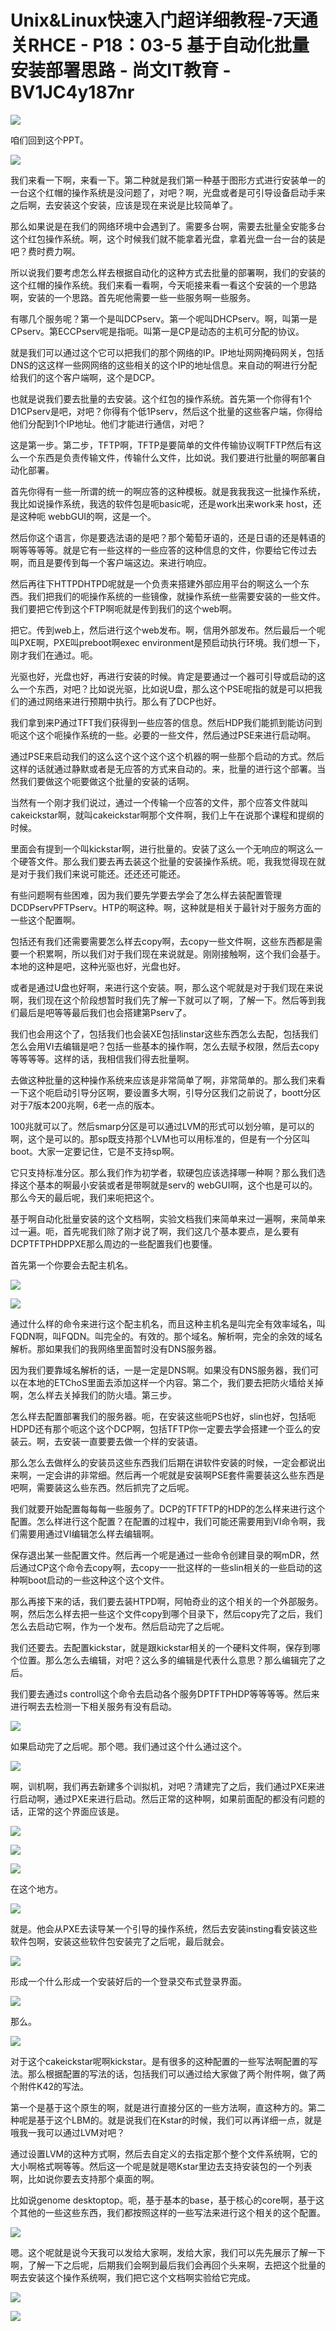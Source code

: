 # Unix&Linux快速入门超详细教程-7天通关RHCE - P18：03-5 基于自动化批量安装部署思路 - 尚文IT教育 - BV1JC4y187nr

![](img/87bda4e5cafe927a62439e5a3b1e0b4c_0.png)

咱们回到这个PPT。

![](img/87bda4e5cafe927a62439e5a3b1e0b4c_2.png)

我们来看一下啊，来看一下。第二种就是我们第一种基于图形方式进行安装单一的一台这个红帽的操作系统是没问题了，对吧？啊，光盘或者是可引导设备启动手来之后啊，去安装这个安装，应该是现在来说是比较简单了。

那么如果说是在我们的网络环境中会遇到了。需要多台啊，需要去批量全安能多台这个红包操作系统。啊，这个时候我们就不能拿着光盘，拿着光盘一台一台的装是吧？费时费力啊。

所以说我们要考虑怎么样去根据自动化的这种方式去批量的部署啊，我们的安装的这个红帽的操作系统。我们来看一看啊，今天呃接来看一看这个安装的一个思路啊，安装的一个思路。首先呢他需要一些一些服务啊一些服务。

有哪几个服务呢？第一个是叫DCPserv。第一个呢叫DHCPserv。啊，叫第一是CPserv。第ECCPserv呢是指呃。叫第一是CP是动态的主机可分配的协议。

就是我们可以通过这个它可以把我们的那个网络的IP。IP地址网网掩码网关，包括DNS的这这样一些网网络的这些相关的这个IP的地址信息。来自动的啊进行分配给我们的这个客户端啊，这个是DCP。

也就是说我们要去批量的去安装。这个红包的操作系统。首先第一个你得有1个D1CPserv是吧，对吧？你得有个低1Pserv，然后这个批量的这些客户端，你得给他们分配到1个IP地址。他们才能进行通信，对吧？

这是第一步。第二步，TFTP啊，TFTP是要简单的文件传输协议啊TFTP然后有这么一个东西是负责传输文件，传输什么文件，比如说。我们要进行批量的啊部署自动化部署。

首先你得有一些一所谓的统一的啊应答的这种模板。就是我我我这一批操作系统，我比如说操作系统，我选的软件包是呃basic呢，还是work出来work来 host，还是这种呃 webbGUI的啊，这是一个。

然后你这个语言，你是要选法语的是吧？那个葡萄牙语的，还是日语的还是韩语的啊等等等等。就是它有一些这样的一些应答的这种信息的文件，你要给它传过去啊，而且是要传到每一个客户端这边。来进行响应。

然后再往下HTTPDHTPD呢就是一个负责来搭建外部应用平台的啊这么一个东西。我们把我们的呃操作系统的一些镜像，就操作系统一些需要安装的一些文件。我们要把它传到这个FTP啊呃就是传到我们的这个web啊。

把它。传到web上，然后进行这个web发布。啊，信用外部发布。然后最后一个呢叫PXE啊，PXE叫preboot啊exec environment是预启动执行环境。我们想一下，刚才我们在通过。呃。

光驱也好，光盘也好，再进行安装的时候。肯定是要通过一个器可引导或启动的这么一个东西，对吧？比如说光驱，比如说U盘，那么这个PSE呢指的就是可以把我们的通过网络来进行预期中执行。那么有了DCP也好。

我们拿到来P通过TFT我们获得到一些应答的信息。然后HDP我们能抓到能访问到呃这个这个呃操作系统的一些。必要的一些文件，然后通过PSE来进行启动啊。

通过PSE来启动我们的这么这个这个这个这个机器的啊一些那个启动的方式。然后这样的话就通过静默或者是无应答的方式来自动的。来，批量的进行这个部署。当然我们要做这个呃要做这个批量的安装的话啊。

当然有一个刚才我们说过，通过一个传输一个应答的文件，那个应答文件就叫cakeickstar啊，就叫cakeickstar啊那个文件啊，我们上午在说那个课程和提纲的时候。

里面会有提到一个叫kickstar啊，进行批量的。安装了这么一个无响应的啊这么一个硬答文件。那么我们要去再去装这个批量的安装操作系统。呃，我我觉得现在就是对于我们我们来说可能还。还还还可能还。

有些问题啊有些困难，因为我们要先学要去学会了怎么样去装配置管理DCDPservPFTPserv。HTP的啊这种。啊，这种就是相关于最针对于服务方面的一些这个配置啊。

包括还有我们还需要需要怎么样去copy啊，去copy一些文件啊，这些东西都是需要一个积累啊，所以我们对于我们现在来说就是。刚刚接触啊，这个我们会基于。本地的这种是吧，这种光驱也好，光盘也好。

或者是通过U盘也好啊，来进行这个安装。啊，那么这个呢就是对于我们现在来说啊，我们现在这个阶段想暂时我们先了解一下就可以了啊，了解一下。然后等到我们最后是吧等等最后我们也会搭建第Pserv了。

我们也会用这个了，包括我们也会装XE包括linstar这些东西怎么去配，包括我们怎么会用VI去编辑是吧？包括一些基本的操作啊，怎么去赋予权限，然后去copy等等等等。这样的话，我相信我们得去批量啊。

去做这种批量的这种操作系统来应该是非常简单了啊，非常简单的。那么我们来看一下这个呃启动引导分区啊，要设置多大啊，引导分区我们之前说了，boott分区对于7版本200兆啊，6老一点的版本。

100兆就可以了。然后smarp分区是可以通过LVM的形式可以划分嘛，是可以的啊，这个是可以的。那sp既支持那个LVM也可以用标准的，但是有一个分区叫boot。大家一定要记住，它是不支持sp啊。

它只支持标准分区。那么我们作为初学者，软硬包应该选择哪一种啊？那么我们选择这个基本的啊最小安装或者是带啊就是serv的 webGUI啊，这个也是可以的。那么今天的最后呢，我们来呃把这个。

基于啊自动化批量安装的这个文档啊，实验文档我们来简单来过一遍啊，来简单来过一遍。呃，首先呢我们除了刚才说了啊，我们这几个基本要点，是么要有DCPTFTPHDPPXE那么周边的一些配置我们也要懂。

首先第一个你要会去配主机名。

![](img/87bda4e5cafe927a62439e5a3b1e0b4c_4.png)

![](img/87bda4e5cafe927a62439e5a3b1e0b4c_5.png)

通过什么样的命令来进行这个配主机名，而且这种主机名是叫完全有效率域名，叫FQDN啊，叫FQDN。叫完全的。有效的。那个域名。解析啊，完全的余效的域名解析。那如果我们的我网络里面暂时没有DNS服务器。

因为我们要靠域名解析的话，一是一定是DNS啊。如果没有DNS服务器，我们可以在本地的ETChoS里面去添加这样一个内容。第二个，我们要去把防火墙给关掉啊，怎么样去关掉我们的防火墙。第三步。

怎么样去配置部署我们的服务器。呃，在安装这些呃PS也好，slin也好，包括呃HDPD还有那个呃这个这个DCP啊，包括TFTP你一定要去学会搭建一个亚么的安装云。啊，去安装一直要要去做一个样的安装语。

那么怎么去做样么的安装员这些东西我们后期在讲软件安装的时候，一定会都说出来啊，一定会讲的非常细。然后再一个呢就是安装啊PSE套件需要装这么些东西是吧啊，需要装这么些东西。然后抓完了之后呢。

我们就要开始配置每每每一些服务了。DCP的TFTFTP的HDP的怎么样来进行这个配置。怎么样进行这个配置？在配置的过程中，我们可能还需要用到VI命令啊，我们需要用通过VI编辑怎么样去编辑啊。

保存退出某一些配置文件。然后再一个呢是通过一些命令创建目录的啊mDR，然后通过CP这个命令去copy啊，去copy一一批这样的一些slin相关的一些启动的这种啊boot启动的一些这种这个这个文件。

那么再接下来的话，我们要去装HTPD啊，阿帕奇业的这个相关的一个外部服务。啊，然后怎么样去把一些这个文件copy到哪个目录下，然后copy完了之后，我们怎么去启动它啊，作为一个发布。然后启动完了之后呢。

我们还要去。去配置kickstar，就是跟kickstar相关的一个硬料文件啊，保存到哪个位置。那么怎么去编辑，对吧？这么多的编辑是代表什么意思？那么编辑完了之后。

我们要去通过s controll这个命令去启动各个服务DPTFTPHDP等等等等。然后来进行啊去去检测一下相关服务有没有启动。



![](img/87bda4e5cafe927a62439e5a3b1e0b4c_7.png)

如果启动完了之后呢。那个嗯。我们通过这个什么通过这个。

![](img/87bda4e5cafe927a62439e5a3b1e0b4c_9.png)

啊，训机啊，我们再去新建多个训拟机，对吧？清建完了之后，我们通过PXE来进行启动啊，通过PXE来进行启动。然后正常的这种啊，如果前面配的都没有问题的话，正常的这个界面应该是。



![](img/87bda4e5cafe927a62439e5a3b1e0b4c_11.png)

![](img/87bda4e5cafe927a62439e5a3b1e0b4c_12.png)

![](img/87bda4e5cafe927a62439e5a3b1e0b4c_13.png)

在这个地方。

![](img/87bda4e5cafe927a62439e5a3b1e0b4c_15.png)

就是。他会从PXE去读导某一个引导的操作系统，然后去安装insting看安装这些软件包啊，安装这些软件包安装完了之后呢，最后就会。



![](img/87bda4e5cafe927a62439e5a3b1e0b4c_17.png)

形成一个什么形成一个安装好后的一个登录交布式登录界面。

![](img/87bda4e5cafe927a62439e5a3b1e0b4c_19.png)

那么。

![](img/87bda4e5cafe927a62439e5a3b1e0b4c_21.png)

对于这个cakeickstar呢啊kickstar。是有很多的这种配置的一些写法啊配置的写法。那么根据配置的写法的话，包括我们可以通过给大家做了两个附件啊，做了两个附件K42的写法。

第一个是基于这个原生的啊，就是进行直接分区的一些方法啊，直这种方的。第二种呢是基于这个LBM的。就是说我们在Kstar的时候，我们可以再详细一点，就是哦我一我可以通过LVM对吧？

通过设置LVM的这种方式啊，然后去自定义的去指定那个整个文件系统啊，它的大小啊格式啊等等。然后这一个呢是就是嗯Kstar里边去支持安装包的一个列表啊，比如说你要去支持那个桌面的啊。

比如说genome desktoptop。呃，基于基本的base，基于核心的core啊，基于这个其他的一些这些东西，我们都按照这样的一些写法来进行这个相关的这个配置。



![](img/87bda4e5cafe927a62439e5a3b1e0b4c_23.png)

嗯。这个呢就是说今天我可以发给大家啊，发给大家，我们可以先先展示了解一下啊，了解一下之后呢，后期我们会啊到最后我们会再回个头来啊，去把这个批量的啊去安装这个操作系统啊，我们把它这个文档啊实验给它完成。



![](img/87bda4e5cafe927a62439e5a3b1e0b4c_25.png)

![](img/87bda4e5cafe927a62439e5a3b1e0b4c_26.png)